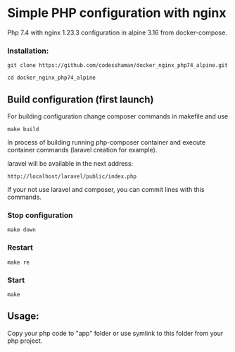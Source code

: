 # Simple PHP configuration with nginx

Php 7.4 with nginx 1.23.3 configuration in alpine 3.16 from docker-compose.

### Installation:

``git clone https://github.com/codesshaman/docker_nginx_php74_alpine.git``

``cd docker_nginx_php74_alpine``

## Build configuration (first launch)

For building configuration change composer commands in makefile and use

``make build``

In process of building running php-composer container and execute container commands (laravel creation for example).

laravel will be available in the next address:

``http://localhost/laravel/public/index.php``

If your not use laravel and composer, you can commit lines with this commands.

### Stop configuration

``make down``

### Restart

``make re``

### Start

``make``

## Usage:

Copy your php code to "app" folder or use symlink to this folder from your php project.